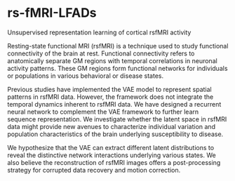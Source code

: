 # rs-fMRI-LFADs
Unsupervised representation learning of cortical rsfMRI activity

Resting-state functional MRI (rsfMRI) is a technique used to study functional connectivity of the brain at rest. Functional connectivity refers to anatomically separate GM regions with temporal correlations in neuronal activity patterns. These GM regions form functional networks for individuals or populations in various behavioral or disease states.

Previous studies have implemented the VAE model to represent spatial patterns in rsfMRI data. However, the framework does not integrate the temporal dynamics inherent to rsfMRI data. We have designed a recurrent neural network to complement the VAE framework to further learn sequence representation. We investigate whether the latent space in rsfMRI data might provide new avenues to characterize individual variation and population characteristics of the brain underlying susceptibility to disease.

We hypothesize that the VAE can extract different latent distributions to reveal the distinctive network interactions underlying various states. We also believe the reconstruction of rsfMRI images offers a post-processing strategy for corrupted data recovery and motion correction.

